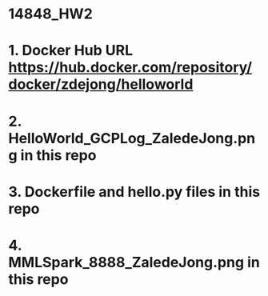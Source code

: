 # 14848_HW2
# 1. Docker Hub URL https://hub.docker.com/repository/docker/zdejong/helloworld
# 2. HelloWorld_GCPLog_ZaledeJong.png in this repo
# 3. Dockerfile and hello.py files in this repo
# 4. MMLSpark_8888_ZaledeJong.png in this repo
